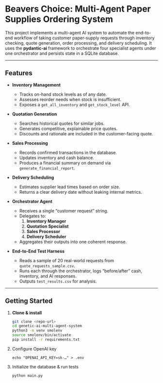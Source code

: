 # Beavers Choice: Multi-Agent Paper Supplies Ordering System

This project implements a multi-agent AI system to automate the end-to-end workflow of taking customer paper-supply requests through inventory checking, quote generation, order processing, and delivery scheduling. It uses the **pydantic-ai** framework to orchestrate four specialist agents under one orchestrator and persists state in a SQLite database.

---

##  Features

- **Inventory Management**  
  - Tracks on-hand stock levels as of any date.  
  - Assesses reorder needs when stock is insufficient.  
  - Exposes a `get_all_inventory` and `get_stock_level` API.

- **Quotation Generation**  
  - Searches historical quotes for similar jobs.  
  - Generates competitive, explainable price quotes.  
  - Discounts and rationale are included in the customer-facing quote.

- **Sales Processing**  
  - Records confirmed transactions in the database.  
  - Updates inventory and cash balance.  
  - Produces a financial summary on demand via `generate_financial_report`.

- **Delivery Scheduling**  
  - Estimates supplier lead times based on order size.  
  - Returns a clear delivery date without leaking internal metrics.

- **Orchestrator Agent**  
  - Receives a single “customer request” string.  
  - Delegates to:
    1. **Inventory Manager**  
    2. **Quotation Specialist**  
    3. **Sales Processor**  
    4. **Delivery Scheduler**  
  - Aggregates their outputs into one coherent response.

- **End-to-End Test Harness**  
  - Reads a sample of 20 real-world requests from `quote_requests_sample.csv`.  
  - Runs each through the orchestrator, logs “before/after” cash, inventory, and AI responses.  
  - Outputs `test_results.csv` for analysis.

---

##  Getting Started

1. **Clone & install**  
   ```bash
   git clone <repo-url>
   cd genetic-ai-multi-agent-system
   python3 -m venv smolenv
   source smolenv/bin/activate
   pip install -r requirements.txt
   ```
2.	Configure OpenAI key
    ```
    echo "OPENAI_API_KEY=sk-…" > .env
    ```
3.	Initialize the database & run tests
    ```
    python main.py
    ```